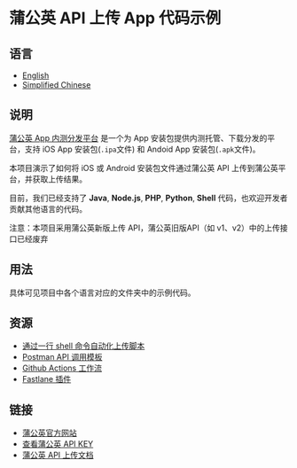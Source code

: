 # 蒲公英 API 上传 App 代码示例

## 语言

- [English](/README_EN.md)
- [Simplified Chinese](/README.md) 

## 说明

[蒲公英 App 内测分发平台](https://www.pgyer.com) 是一个为 App 安装包提供内测托管、下载分发的平台，支持 iOS App 安装包(`.ipa`文件) 和 Andoid App 安装包(`.apk`文件)。

本项目演示了如何将 iOS 或 Android 安装包文件通过蒲公英 API 上传到蒲公英平台，并获取上传结果。

目前，我们已经支持了 **Java**, **Node.js**, **PHP**, **Python**, **Shell** 代码，也欢迎开发者贡献其他语言的代码。

注意：本项目采用蒲公英新版上传 API，蒲公英旧版API（如 v1、v2）中的上传接口已经废弃

## 用法

具体可见项目中各个语言对应的文件夹中的示例代码。

## 资源

 - [通过一行 shell 命令自动化上传脚本](https://github.com/PGYER/upload-app-api-example/tree/main/shell-demo)
 - [Postman API 调用模板](https://www.postman.com/pgyerdevs/workspace/pgyer-api)
 - [Github Actions 工作流](https://github.com/PGYER/pgyer-upload-app-action)
 - [Fastlane 插件](https://github.com/shishirui/fastlane-plugin-pgyer)

## 链接

 - [蒲公英官方网站](https://www.pgyer.com)
 - [查看蒲公英 API KEY](https://www.pgyer.com/account/api)
 - [蒲公英 API 上传文档](https://www.pgyer.com/doc/view/api#fastUploadApp)

